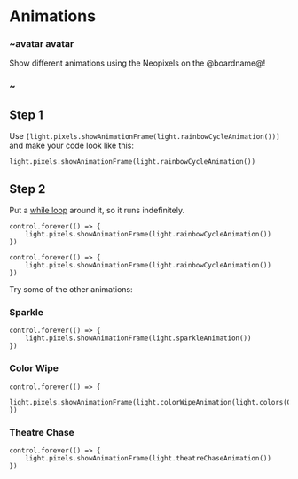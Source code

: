 # Animations

### ~avatar avatar

Show different animations using the Neopixels on the @boardname@!

### ~

## Step 1

Use ``[light.pixels.showAnimationFrame(light.rainbowCycleAnimation())]`` and make your code look like this:

```blocks
light.pixels.showAnimationFrame(light.rainbowCycleAnimation())
```

## Step 2

Put a [while loop](/blocks/loops/while) around it, so it runs indefinitely. 

```blocks
control.forever(() => {
    light.pixels.showAnimationFrame(light.rainbowCycleAnimation())
})
```

```sim
control.forever(() => {
    light.pixels.showAnimationFrame(light.rainbowCycleAnimation())
})
```

Try some of the other animations: 

### Sparkle

```blocks
control.forever(() => {
    light.pixels.showAnimationFrame(light.sparkleAnimation())
})
```

### Color Wipe

```blocks
control.forever(() => {
    light.pixels.showAnimationFrame(light.colorWipeAnimation(light.colors(Colors.Red)))
})
```

### Theatre Chase

```blocks
control.forever(() => {
    light.pixels.showAnimationFrame(light.theatreChaseAnimation())
})
```
